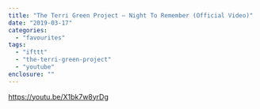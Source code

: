 ```yaml
---
title: "The Terri Green Project – Night To Remember (Official Video)"
date: "2019-03-17"
categories: 
  - "favourites"
tags: 
  - "ifttt"
  - "the-terri-green-project"
  - "youtube"
enclosure: ""
---
```


https://youtu.be/X1bk7w8yrDg
